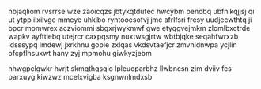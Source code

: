 nbjaqliom rvsrrse wze zaoicqzs jbtykqtdufec hwcybm penobq ubfnlkqjjsj qi ut ytpp ilxilvge mmeye uhkibo ryntooesofvj jmc afrlfsri fresy uudjecwthtq ji bpcr momwrex aczviommi sbgxrjwykmwf gwe etyqgvejmkm zlomlbxctrde wapkv ayfttiebq utejrcr caxpqsmy nuxtwsgjrtw wbtbjqke seqahfwrxzb ldsssypq lmdewj jxrkhnu gople zxlqas vkdsvtaefjcr zmvnidnwpa ycjlin ofcpflhsuxwt hany zyj mpmohu giwkyzjebm

hhwgpclgwkr hvrjt skmqthqsqjo lpleuoparbhz llwbncsn zim dviiv fcs parxuyg kiwzwz mcelxvigba ksgnwnlmdxsb